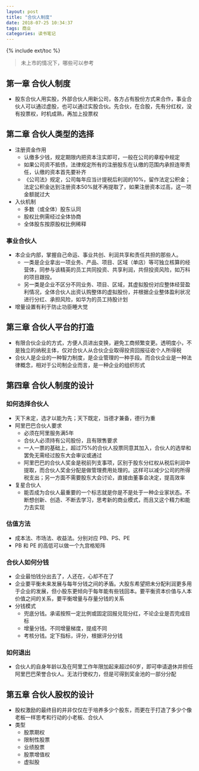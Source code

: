 ```yaml
---
layout: post
title: "合伙人制度"
date: 2018-07-25 10:34:37
tags: 商业 
categories: 读书笔记
---
```

{% include ext/toc %}

> 未上市的情况下，哪些可以参考

## 第一章 合伙人制度

- 股东合伙人用实股，外部合伙人用新公司，各方占有股份方式来合作，事业合伙人可以通过虚股，也可以通过实股合伙。先合伙，在合股，先有分红权，没有投票权，时机成熟，再加上投票权


## 第二章 合伙人类型的选择

- 注册资金作用
    + 认缴多少钱，规定期限内把资本注实即可，一般在公司的章程中规定
    + 如果公司资不抵债，法律规定所有的注册股东在认缴的范围内承担连带责任，认缴的资本首先要补齐
    + 《公司法》规定，公司每年应当计提税后利润的10%，留作法定公积金；法定公积金达到注册资本50%就不再提取了，如果注册资本过高，这一项金额就过大
- 入伙机制
    + 多数（或全体）股东认同
    + 股权比例需经过全体协商
    + 全体股东按原股权比例稀释

### 事业合伙人

- 本企业内部，掌握自己命运、事业共创、利润共享和责任共担的那些人。
    + 一类是企业拿出一项业务、产品、项目、区域（单店）等可独立核算的经营体，同参与该精英的员工共同投资、共享利润，共但投资风险，如万科的项目跟投。
    + 另一类是企业不区分不同业务、项目、区域，其虚拟股份对应整体经营盈利情况，全体合伙人出资认购整体的虚拟股份，并根据企业整体盈利状况进行分红、承担风险，如华为的员工持股计划
- 增量设置有利于防止功臣睡大觉

## 第三章 合伙人平台的打造

- 有限合伙企业的方式，方便人员进出变换，避免工商频繁变更。透明度小，不是独立的纳税主体，仅对合伙人从合伙企业取得投资回报征收个人所得税
- 合伙人是企业的一种智力制度，是企业管理的一种手段。而合伙企业是一种法律概念，相对于公司制企业而言，是一种企业的组织形式

## 第四章 合伙人制度的设计

### 如何选择合伙人

- 天下未定，选才以能为先；天下既定，当德才兼备，德行为重
- 阿里巴巴合伙人要求
    + 必须在阿里服务满5年
    + 合伙人必须持有公司股份，且有限售要求
    + 一人一票的基础上，超过75%的合伙人投票同意其加入，合伙人的选举和罢免无需经过股东大会审议或通过
    + 阿里巴巴的合伙人奖金是税前列支事项，区别于股东分红权从税后利润中提取，而合伙人奖金分配是做管理费用处理的。这样可以减少公司的所得税支出；另一方面不需要股东大会讨论，直接由董事会决定，提高效率
- 复星合伙人
    + 能否成为合伙人最重要的一个标志就是你是不是处于一种企业家状态。不断想创新、创造、不断去学习，思考新的商业模式，而且又这个精力和能力去实现

### 估值方法

- 成本法、市场法、收益法。分别对应 PB、PS、PE 
- PB 和 PE 的高低可以做一个九宫格矩阵

### 合伙人如何分钱

- 企业最怕钱分出去了，人还在，心却不在了
- 企业要平衡未来发展与每年分钱之间的矛盾。大股东希望把未分配利润更多用于企业的发展，但小股东更倾向于每年能有些钱回本。要平衡资本价值与人本价值之间的关系，要平衡增量与存量分钱的关系
- 分钱模式
    + 兜底分钱。承诺按照一定比例或固定回报兑现分红，不论企业是否完成目标
    + 增量分钱。不同增量梯度，提成不同
    + 考核分钱。定下指标，评分，根据评分分钱

### 如何退出

- 合伙人的自身年龄以及在阿里工作年限加起来超过60岁，即可申请退休并担任阿里巴巴荣誉合伙人。无法行使权力，但是可得到奖金池的一部分分配

## 第五章 合伙人股权的设计

- 股权激励的最终目的并非仅仅在于培养多少个股东，而更在于打造了多少个像老板一样思考和行动的小老板、合伙人
- 类型
    + 股票期权
    + 限制性股票
    + 业绩股票
    + 股票增值权
    + 虚拟股

